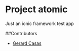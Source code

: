 # Project atomic
Just an ionic framework test app

##Contributors
* <a href="casassg.gihub.io">Gerard Casas </a>
